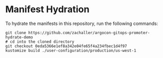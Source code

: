 # Manifest Hydration

To hydrate the manifests in this repository, run the following commands:

```shell
git clone https://github.com/zachaller/argocon-gitops-promoter-hydrate-demo
# cd into the cloned directory
git checkout 0eda5366e1ef8a342e04fe65f4a234fbec1d4f97
kustomize build ./user-configuration/production/us-west-1
```
